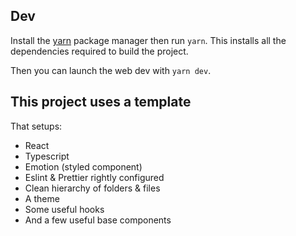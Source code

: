 ## Dev

Install the [yarn](https://yarnpkg.com) package manager then run `yarn`.
This installs all the dependencies required to build the project.

Then you can launch the web dev with `yarn dev`.

## This project uses a template

That setups:

- React
- Typescript
- Emotion (styled component)
- Eslint & Prettier rightly configured
- Clean hierarchy of folders & files
- A theme
- Some useful hooks
- And a few useful base components
